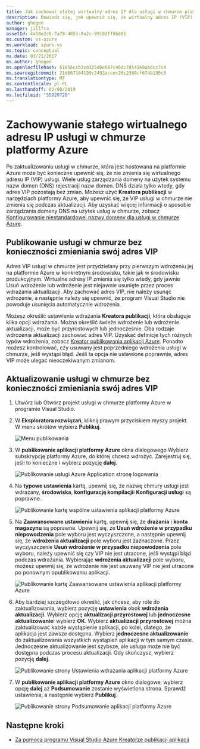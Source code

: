 ```yaml
---
title: Jak zachować stałej wirtualny adres IP dla usługi w chmurze platformy Azure | Dokumentacja firmy Microsoft
description: Dowiedz się, jak upewnić się, że wirtualny adres IP (VIP) usługi w chmurze platformy Azure nie zmienia się.
author: ghogen
manager: jillfra
assetId: 4a58e2c6-7a79-4051-8a2c-99182ff8b881
ms.custom: vs-azure
ms.workload: azure-vs
ms.topic: conceptual
ms.date: 03/21/2017
ms.author: ghogen
ms.openlocfilehash: 61656ccb3cd325d0e567c46dc7d54169abdcc7c4
ms.sourcegitcommit: 21d667104199c2493accec20c2388cf674b195c3
ms.translationtype: MT
ms.contentlocale: pl-PL
ms.lasthandoff: 02/08/2019
ms.locfileid: "55920720"
---
```

# <a name="retain-a-constant-virtual-ip-address-for-an-azure-cloud-service"></a>Zachowywanie stałego wirtualnego adresu IP usługi w chmurze platformy Azure
Po zaktualizowaniu usługi w chmurze, która jest hostowana na platformie Azure może być konieczne upewnić się, że nie zmienia się wirtualnego adresu IP (VIP) usługi. Wiele usług zarządzania domeny na użytek systemu nazw domen (DNS) rejestracji nazw domen. DNS działa tylko wtedy, gdy adres VIP pozostają bez zmian. Możesz użyć **Kreatora publikacji** w narzędziach platformy Azure, aby upewnić się, że VIP usługi w chmurze nie zmienia się podczas aktualizacji. Aby uzyskać więcej informacji o sposobie zarządzania domeny DNS na użytek usług w chmurze, zobacz [Konfigurowanie niestandardowej nazwy domeny dla usługi w chmurze Azure](/azure/cloud-services/cloud-services-custom-domain-name-portal).

## <a name="publish-a-cloud-service-without-changing-its-vip"></a>Publikowanie usługi w chmurze bez konieczności zmieniania swój adres VIP
Adres VIP usługi w chmurze jest przydzielany przy pierwszym wdrożeniu jej na platformie Azure w konkretnym środowisku, takie jak w środowisku produkcyjnym. Wirtualne adresy IP zmienia się tylko wtedy, gdy jawnie Usuń wdrożenie lub wdrożenie jest niejawnie usunięte przez proces wdrażania aktualizacji. Aby zachować adres VIP, nie należy usunąć wdrożenie, a następnie należy się upewnić, że program Visual Studio nie powoduje usunięcia automatycznie wdrożenia.

Możesz określić ustawienia wdrażania **Kreatora publikacji**, która obsługuje kilka opcji wdrażania. Można określić świeże wdrożenie lub wdrożenie aktualizacji, może być przyrostowych lub jednocześnie. Oba rodzaje wdrożenia aktualizacji zachować adres VIP. Uzyskać definicje tych różnych typów wdrożenia, zobacz [Kreator publikowania aplikacji Azure](vs-azure-tools-publish-azure-application-wizard.md). Ponadto możesz kontrolować, czy usuwany jest poprzedniego wdrożenia usługi w chmurze, jeśli wystąpi błąd. Jeśli ta opcja nie ustawione poprawnie, adres VIP może ulegać nieoczekiwanym zmianom.

## <a name="update-a-cloud-service-without-changing-its-vip"></a>Aktualizowanie usługi w chmurze bez konieczności zmieniania swój adres VIP
1. Utwórz lub Otwórz projekt usługi w chmurze platformy Azure w programie Visual Studio.

2. W **Eksploratora rozwiązań**, kliknij prawym przyciskiem myszy projekt. W menu skrótów wybierz **Publikuj**.

    ![Menu publikowania](./media/vs-azure-tools-cloud-service-retain-a-constant-virtual-ip-address/solution-explorer-publish-menu.png)

3. W **publikowanie aplikacji platformy Azure** okna dialogowego Wybierz subskrypcję platformy Azure, do której chcesz wdrożyć. Zarejestruj się, jeśli to konieczne i wybierz pozycję **dalej**.

    ![Publikowanie usługi Azure Application stronę logowania](./media/vs-azure-tools-cloud-service-retain-a-constant-virtual-ip-address/azure-publish-signin.png)

4. Na **typowe ustawienia** kartę, upewnij się, że nazwę chmury usługi jest wdrażany, **środowiska**, **konfigurację kompilacji**i **Konfiguracji usługi** są poprawne.

    ![Publikowanie kartę wspólne ustawienia aplikacji platformy Azure](./media/vs-azure-tools-cloud-service-retain-a-constant-virtual-ip-address/azure-publish-common-settings.png)

5. Na **Zaawansowane ustawienia** kartę, upewnij się, że **drażania** i **konta magazynu** są poprawne. Upewnij się, że **Usuń wdrożenie w przypadku niepowodzenia** pole wyboru jest wyczyszczone, a następnie upewnij się, że **wdrożenia aktualizacji** pole wyboru jest zaznaczone. Przez wyczyszczenie **Usuń wdrożenie w przypadku niepowodzenia** pole wyboru, należy upewnić się czy VIP nie jest utracone, jeśli wystąpi błąd podczas wdrażania. Wybierając **wdrożenia aktualizacji** pole wyboru, możesz upewnij się, że wdrożenie nie jest usuwany VIP nie jest utracone po ponownym opublikowaniu aplikacji.

    ![Publikowanie kartę Zaawansowane ustawienia aplikacji platformy Azure](./media/vs-azure-tools-cloud-service-retain-a-constant-virtual-ip-address/azure-publish-advanced-settings.png)

6. Aby bardziej szczegółowo określić, jak chcesz, aby role do zaktualizowania, wybierz pozycję **ustawienia** obok **wdrożenia aktualizacji**. Wybierz opcję **aktualizacji przyrostowej** lub **jednoczesne aktualizowanie**i wybierz **OK**. Wybierz **aktualizacji przyrostowej** można zaktualizować każde wystąpienie aplikacji, po kolei, dlatego, że aplikacja jest zawsze dostępna. Wybierz **jednoczesne aktualizowanie** do zaktualizowania wszystkich wystąpień aplikacji w tym samym czasie. Jednoczesne aktualizowanie jest szybsze, ale usługa może nie być dostępna podczas procesu aktualizacji. Gdy skończysz, wybierz pozycję **dalej**.

    ![Publikowanie strony Ustawienia wdrażania aplikacji platformy Azure](./media/vs-azure-tools-cloud-service-retain-a-constant-virtual-ip-address/azure-publish-deployment-update-settings.png)

7. W **publikowanie aplikacji platformy Azure** okno dialogowe, wybierz opcję **dalej** aż **Podsumowanie** zostanie wyświetlona strona. Sprawdź ustawienia, a następnie wybierz **Publikuj**.

    ![Publikowanie strony Podsumowanie aplikacji platformy Azure](./media/vs-azure-tools-cloud-service-retain-a-constant-virtual-ip-address/azure-publish-summary.png)

## <a name="next-steps"></a>Następne kroki
- [Za pomocą programu Visual Studio Azure Kreatorze publikacji aplikacji](vs-azure-tools-publish-azure-application-wizard.md)

